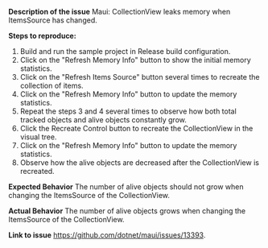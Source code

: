**Description of the issue**
Maui: CollectionView leaks memory when ItemsSource has changed.

**Steps to reproduce:**
1. Build and run the sample project in Release build configuration.
2. Click on the "Refresh Memory Info" button to show the initial memory statistics.
3. Click on the "Refresh Items Source" button several times to recreate the collection of items.
4. Click on the "Refresh Memory Info" button to update the memory statistics.
5. Repeat the steps 3 and 4 several times to observe how both total tracked objects and alive objects constantly grow.
6. Click the Recreate Control button to recreate the CollectionView in the visual tree.
7. Click on the "Refresh Memory Info" button to update the memory statistics.
8. Observe how the alive objects are decreased after the CollectionView is recreated.

**Expected Behavior**
The number of alive objects should not grow when changing the ItemsSource of the CollectionView.

**Actual Behavior**
The number of alive objects grows when changing the ItemsSource of the CollectionView.

**Link to issue**
https://github.com/dotnet/maui/issues/13393.